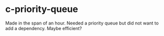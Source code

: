 # c-priority-queue
Made in the span of an hour. Needed a priority queue but did not want to add a dependency. Maybe efficient?
